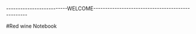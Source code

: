 --------------------------WELCOME--------------------------------------------------



#Red wine Notebook 
